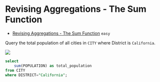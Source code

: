 # Revising Aggregations - The Sum Function

- [Revising Aggregations - The Sum Function](https://www.hackerrank.com/challenges/revising-aggregations-sum/problem) `easy`

Query the total population of all cities in `CITY` where District is `California`.

![](https://s3.amazonaws.com/hr-challenge-images/8137/1449729804-f21d187d0f-CITY.jpg)

```sql
select
	sum(POPULATION) as total_population
from CITY
where DISTRICT="California";
```